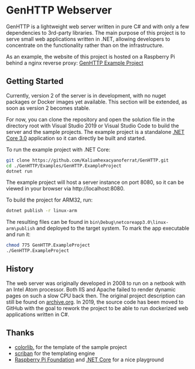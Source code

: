 # GenHTTP Webserver

GenHTTP is a lightweight web server written in pure C# and with only a few dependencies to 3rd-party libraries. The main purpose of this project is to serve small web applications written in .NET, allowing developers to concentrate on the functionality rather than on the infrastructure.

As an example, the website of this project is hosted on a Raspberry Pi behind a nginx reverse proxy: [GenHTTP Example Project](https://genes.pics/genhttp/website/)

## Getting Started

Currently, version 2 of the server is in development, with no nuget packages or Docker images yet available. This section will be extended, as soon as version 2 becomes stable.

For now, you can clone the repository and open the solution file in the directory root with Visual Studio 2019 or Visual Studio Code to build the server and the sample projects. The example project is a standalone [.NET Core 3.0](https://dotnet.microsoft.com/download/dotnet-core/3.0) application so it can directly be built and started.

To run the example project with .NET Core:

```sh
git clone https://github.com/Kaliumhexacyanoferrat/GenHTTP.git
cd ./GenHTTP/Examples/GenHTTP.ExampleProject
dotnet run
```

The example project will host a server instance on port 8080, so it can be viewed in your browser via http://localhost:8080.

To build the project for ARM32, run:

```sh
dotnet publish -r linux-arm
```

The resulting files can be found in `bin\Debug\netcoreapp3.0\linux-arm\publish` and deployed to the target system. To mark the app executable and run it:

```sh
chmod 775 GenHTTP.ExampleProject
./GenHTTP.ExampleProject
```

## History

The web server was originally developed in 2008 to run on a netbook with an Intel Atom processor. Both IIS and Apache failed to render dynamic pages on such a slow CPU back then. The original project description can still be found on [archive.org](https://web.archive.org/web/20100706192130/http://gene.homeip.net/GenHTTPWebsite/). In 2019, the source code has been moved to GitHub with the goal to rework the project to be able to run dockerized web applications written in C#.

## Thanks

- [colorlib.](https://colorlib.com/) for the template of the sample project
- [scriban](https://github.com/lunet-io/scriban) for the templating engine
- [Raspberry Pi Foundation](https://www.raspberrypi.org/) and [.NET Core](https://github.com/dotnet/core) for a nice playground